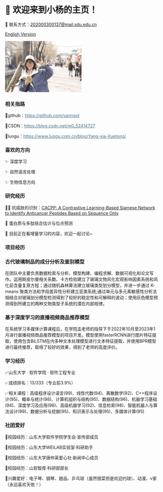 # 👋 欢迎来到小杨的主页！
📧 联系方式：202000300137@mail.sdu.edu.cn

[English Version](index-en.md)


<img src="主页个人图.26c89e25.jpg"  style="width:50%;" >

### 相关指路
<p>🌱github：<a style="color:#476f83" href="https://github.com/yanngxt">https://github.com/yanngxt</a></p>
<p>🌱CSDN：<a style="color:#476f83" href="https://blog.csdn.net/m0_52414727">https://blog.csdn.net/m0_52414727</a></p>
<p>🌱luogu：<a style="color:#476f83" href="https://www.luogu.com.cn/blog/Yang-xia-Xuetong/">https://www.luogu.com.cn/blog/Yang-xia-Xuetong/</a></p>

### 喜欢的方向
<p>✨ 深度学习</p> 
<p>✨ 自然语言处理</p>
<p>✨ 生物信息方向</p>

### 研究经历
<p>👩‍🔬 抗癌肽的识别：<a href='https://pubs.acs.org/doi/10.1021/acs.jcim.3c00297'>CACPP: A Contrastive Learning-Based Siamese Network to Identify Anticancer Peptides Based on Sequence Only</a></p>
<p>👩‍ 蛋白质与多肽结合估计与位点预测</p> 
<p>🧠 目前正在看增量学习的内容，欢迎一起讨论~</p>

### 项目经历
<h3>古代玻璃制品的成分分析及鉴别模型</h3>
<p>在团队中主要负责数据检索与分析、模型构建、编程求解、数据可视化和论文写作。运用斯皮尔曼相关系数、卡方检验建立了玻璃文物风化宏观影响因素系统和风化前含量复原方程；通过随机森林算法建立玻璃类型划分模型，并进一步通过 K-means 聚类方法和字段差异性分析建立亚类系统;通过单元与多元素敏感性分析法相结合对玻璃划分模型检测得到了较好的稳定性和可解释的波动；使用灰色模型预测得到所建立的两种文物类型子系统的潜在内部规律。</p>

<h3>基于深度学习的直播视频商品推荐模型</h3>
<p>在系统学习多媒体计算课程后，在学院孟老师的指导下于2022年10月至2023年1月进行直播视频商品推荐模型的项目开发。模型使用fasterRCNN进行图片特征提取，使用包含BiLSTM在内多种文本处理模型进行文本特征提取，并使用BPR模型进行最终推荐，取得了较好的效果，得到了老师的高度评价。</p>


### 学习经历
✅山东大学 · 软件学院 · 软件工程专业

✅成绩排名：13/333（专业前3.9%）

✅相关课程：高级程序设计语言(99)、线性代数(94)、离散数学(92)、C++程序设计(95)、概率与统计(98)、计算机组织与结构(95)、数据结构(96)、机器学习基础(94)、深度学习及应用(96)、高级机器学习(92)、信息检索(98)、智能机器人与算法设计(99)、数据分析与挖掘(95)、知识表示与处理(95)、多媒体计算(95)

### 社团爱好
<p>🧀校园经历：山东大学软件学院学生会·宣传部成员</p>
<p>🧁校园经历：山东大学WEILAB实验室·科研助手</p>
<p>🥐校园经历：山东大学唐仲英爱心社·新闻中心成员</p>
<p>🍰校园经历：山软智库·科研部部长</p>
<p>🍩兴趣爱好：电子琴、钢琴、甜品、乒乓球（虽然很菜但是欢迎约球）、动漫、v家（永远喜欢天依！）</p>

<!--
**YanngXT/YanngXT** is a ✨ _special_ ✨ repository because its `README.md` (this file) appears on your GitHub profile.

Here are some ideas to get you started:

- 🔭 I’m currently working on ...
- 🌱 I’m currently learning ...
- 👯 I’m looking to collaborate on ...
- 🤔 I’m looking for help with ...
- 💬 Ask me about ...
- 📫 How to reach me: ...
- 😄 Pronouns: ...
- ⚡ Fun fact: ...
-->
